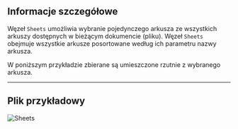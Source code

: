 ## Informacje szczegółowe
Węzeł `Sheets` umożliwia wybranie pojedynczego arkusza ze wszystkich arkuszy dostępnych w bieżącym dokumencie (pliku). Węzeł `Sheets` obejmuje wszystkie arkusze posortowane według ich parametru nazwy arkusza.

W poniższym przykładzie zbierane są umieszczone rzutnie z wybranego arkusza.


___
## Plik przykładowy

![Sheets](./DSRevitNodesUI.Sheets_img.jpg)
